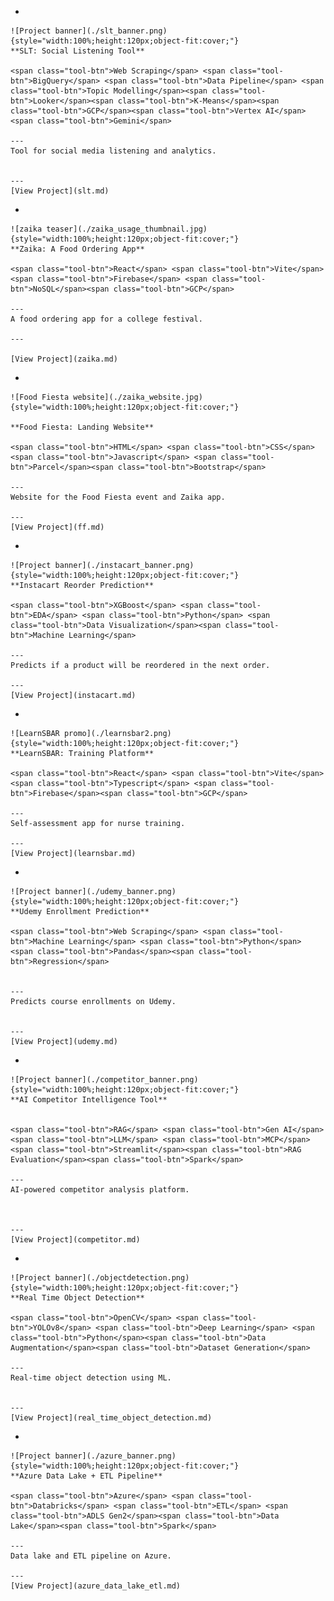 <div class="grid cards" markdown>

-   

    ![Project banner](./slt_banner.png){style="width:100%;height:120px;object-fit:cover;"}
    **SLT: Social Listening Tool**  
    
    <span class="tool-btn">Web Scraping</span> <span class="tool-btn">BigQuery</span> <span class="tool-btn">Data Pipeline</span> <span class="tool-btn">Topic Modelling</span><span class="tool-btn">Looker</span><span class="tool-btn">K-Means</span><span class="tool-btn">GCP</span><span class="tool-btn">Vertex AI</span><span class="tool-btn">Gemini</span>
    
    ---
    Tool for social media listening and analytics.  

        
    ---
    [View Project](slt.md)


-   

    ![zaika teaser](./zaika_usage_thumbnail.jpg){style="width:100%;height:120px;object-fit:cover;"}
    **Zaika: A Food Ordering App** 

    <span class="tool-btn">React</span> <span class="tool-btn">Vite</span> <span class="tool-btn">Firebase</span> <span class="tool-btn">NoSQL</span><span class="tool-btn">GCP</span>
    
    ---
    A food ordering app for a college festival.

    ---
      
    [View Project](zaika.md)

-   

    ![Food Fiesta website](./zaika_website.jpg){style="width:100%;height:120px;object-fit:cover;"}

    **Food Fiesta: Landing Website**

    <span class="tool-btn">HTML</span> <span class="tool-btn">CSS</span> <span class="tool-btn">Javascript</span> <span class="tool-btn">Parcel</span><span class="tool-btn">Bootstrap</span>
    
    ---
    Website for the Food Fiesta event and Zaika app.  

    ---
    [View Project](ff.md)

-   

    ![Project banner](./instacart_banner.png){style="width:100%;height:120px;object-fit:cover;"}
    **Instacart Reorder Prediction**
    
    <span class="tool-btn">XGBoost</span> <span class="tool-btn">EDA</span> <span class="tool-btn">Python</span> <span class="tool-btn">Data Visualization</span><span class="tool-btn">Machine Learning</span> 
    
    ---
    Predicts if a product will be reordered in the next order.  

    ---
    [View Project](instacart.md)

-   

    ![LearnSBAR promo](./learnsbar2.png){style="width:100%;height:120px;object-fit:cover;"}
    **LearnSBAR: Training Platform** 

    <span class="tool-btn">React</span> <span class="tool-btn">Vite</span> <span class="tool-btn">Typescript</span> <span class="tool-btn">Firebase</span><span class="tool-btn">GCP</span>

    ---
    Self-assessment app for nurse training. 

    --- 
    [View Project](learnsbar.md)



-   

    ![Project banner](./udemy_banner.png){style="width:100%;height:120px;object-fit:cover;"}
    **Udemy Enrollment Prediction**  

    <span class="tool-btn">Web Scraping</span> <span class="tool-btn">Machine Learning</span> <span class="tool-btn">Python</span> <span class="tool-btn">Pandas</span><span class="tool-btn">Regression</span> 
    
    
    ---
    Predicts course enrollments on Udemy.  

        
    ---
    [View Project](udemy.md)


-   

    ![Project banner](./competitor_banner.png){style="width:100%;height:120px;object-fit:cover;"}
    **AI Competitor Intelligence Tool**  
    
    
    <span class="tool-btn">RAG</span> <span class="tool-btn">Gen AI</span> <span class="tool-btn">LLM</span> <span class="tool-btn">MCP</span><span class="tool-btn">Streamlit</span><span class="tool-btn">RAG Evaluation</span><span class="tool-btn">Spark</span> 

    ---
    AI-powered competitor analysis platform. 

    
    
    --- 
    [View Project](competitor.md)

-   

    ![Project banner](./objectdetection.png){style="width:100%;height:120px;object-fit:cover;"}
    **Real Time Object Detection**  
    
    <span class="tool-btn">OpenCV</span> <span class="tool-btn">YOLOv8</span> <span class="tool-btn">Deep Learning</span> <span class="tool-btn">Python</span><span class="tool-btn">Data Augmentation</span><span class="tool-btn">Dataset Generation</span>

    ---
    Real-time object detection using ML.  

    
    ---
    [View Project](real_time_object_detection.md)

-   

    ![Project banner](./azure_banner.png){style="width:100%;height:120px;object-fit:cover;"}
    **Azure Data Lake + ETL Pipeline**  
    
    <span class="tool-btn">Azure</span> <span class="tool-btn">Databricks</span> <span class="tool-btn">ETL</span> <span class="tool-btn">ADLS Gen2</span><span class="tool-btn">Data Lake</span><span class="tool-btn">Spark</span>

    ---
    Data lake and ETL pipeline on Azure.  
    
    ---
    [View Project](azure_data_lake_etl.md)

</div>
